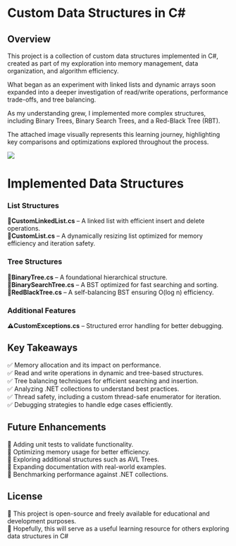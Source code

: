 <h1>Custom Data Structures in C#</h1>  
<h2>Overview</h2>
<p>This project is a collection of custom data structures implemented in C#, created as part of my exploration into memory management, data organization, and algorithm efficiency.</p>
<p>What began as an experiment with linked lists and dynamic arrays soon expanded into a deeper investigation of read/write operations, performance trade-offs, and tree balancing.</p>
<p>As my understanding grew, I implemented more complex structures, including Binary Trees, Binary Search Trees, and a Red-Black Tree (RBT).</p>
<p>The attached image visually represents this learning journey, highlighting key comparisons and optimizations explored throughout the process.</p>
<img src="https://github.com/0xD4nny/Datastructures/releases/download/v1.0.0/DatastructuresNew.png" style="max-width:100%; height:auto;">

<h1>Implemented Data Structures</h1>

<h3>List Structures</h3>
<div class="emoji"><strong>📜CustomLinkedList.cs</strong> – A linked list with efficient insert and delete operations.</div>
<div class="emoji"><strong>📜CustomList.cs</strong> – A dynamically resizing list optimized for memory efficiency and iteration safety.</div>


<h3>Tree Structures</h3>
<div class="emoji"><strong>🌳BinaryTree.cs</strong> – A foundational hierarchical structure.</div>
<div class="emoji"><strong>🌳BinarySearchTree.cs</strong> – A BST optimized for fast searching and sorting.</div>
<div class="emoji"><strong>🌳RedBlackTree.cs</strong> – A self-balancing BST ensuring O(log n) efficiency.</div>

<h3>Additional Features</h3>
<div class="emoji"><strong>⚠️CustomExceptions.cs</strong> – Structured error handling for better debugging.</div>

<h2>Key Takeaways</h2>
<div class="emoji">✅ Memory allocation and its impact on performance.</div>
<div class="emoji">✅ Read and write operations in dynamic and tree-based structures.</div>
<div class="emoji">✅ Tree balancing techniques for efficient searching and insertion.</div>
<div class="emoji">✅ Analyzing .NET collections to understand best practices.</div>
<div class="emoji">✅ Thread safety, including a custom thread-safe enumerator for iteration.</div>
<div class="emoji">✅ Debugging strategies to handle edge cases efficiently.</div>
  
<h2>Future Enhancements</h2>
<div class="emoji">🚀 Adding unit tests to validate functionality.</div>
<div class="emoji">🚀 Optimizing memory usage for better efficiency.</div>
<div class="emoji">🚀 Exploring additional structures such as AVL Trees.</div>
<div class="emoji">🚀 Expanding documentation with real-world examples.</div>
<div class="emoji">🚀 Benchmarking performance against .NET collections.</div>

<h2>License</h2>
<div class="emoji">📖 This project is open-source and freely available for educational and development purposes.</div>
<div class="emoji">📖 Hopefully, this will serve as a useful learning resource for others exploring data structures in C#</div>

